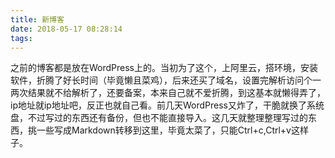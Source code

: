```yaml
---
title: 新博客
date: 2018-05-17 08:28:14
tags:
---
```


​	之前的博客都是放在WordPress上的。当初为了这个，上阿里云，搭环境，安装软件，折腾了好长时间（毕竟懒且菜鸡），后来还买了域名，设置完解析访问个一两次结果就不给解析了，还要备案，本来自己就不爱折腾，到这基本就懒得弄了，ip地址就ip地址吧，反正也就自己看。前几天WordPress又炸了，干脆就换了系统盘，不过写过的东西还有备份，但也不能直接导入。这几天就整理整理写过的东西，挑一些写成Markdown转移到这里，毕竟太菜了，只能Ctrl+c,Ctrl+v这样子。